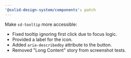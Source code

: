 ```yaml
---
'@solid-design-system/components': patch
---
```


Make `sd-tooltip` more accessible:

- Fixed tooltip ignoring first click due to focus logic.
- Provided a label for the icon.
- Added `aria-describedby` attribute to the button.
- Removed "Long Content" story from screenshot tests.
